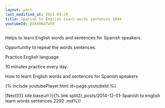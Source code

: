 ```yaml
---
layout: post
last_modified_at: 2021-03-29
title: Spanish to English learn words sentences 1884 
youtubeId: DIk5RNaTwY8
---
```

 
 
Helps to learn English words and sentences for Spanish speakers.

Opportunitiy to repeat the words sentences. 

Practice English language. 
 
10 minutes practice every day. 
 
How to learn English words and sentences for Spanish speakers 
 
{% include youtubePlayer.html id=page.youtubeId %}
 
 
[Next]({{ site.baseurl }}{% link  split2/_posts/2014-12-01-Spanish to english learn words sentences 2292 .md%})
 

